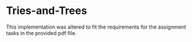 # Tries-and-Trees

This implementation was altered to fit the requirements for the assignment tasks in the provided pdf file. 
